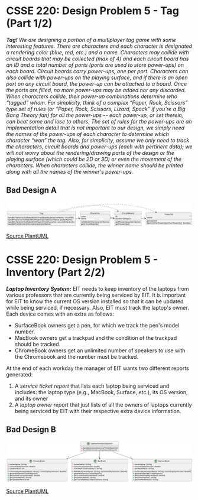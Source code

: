 # CSSE 220: Design Problem 5 - Tag (Part 1/2)
***Tag!***
*We are designing a portion of a multiplayer tag game with some interesting features. There are characters and each character is designated a rendering color (blue, red, etc.) and a name. Characters may collide with circuit boards that may be collected (max of 4) and each circuit board has an ID and a total number of ports (ports are used to store power-ups) on each board.  Circuit boards carry power-ups, one per port. Characters can also collide with power-ups on the playing surface, and if there is an open port on any circuit board, the power-up can be attached to a board.  Once the ports are filled, no more power-ups may be added nor any discarded.  When characters collide, their power-up combinations determine who “tagged” whom. For simplicity, think of a complex “Paper, Rock, Scissors” type set of rules (or “Paper, Rock, Scissors, Lizard, Spock” if you’re a Big Bang Theory fan) for all the power-ups -- each power-up, or set therein, can beat some and lose to others. The set of rules for the power-ups are an implementation detail that is not important to our design, we simply need the names of the power-ups of each character to determine which character “won” the tag. Also, for simplicity, assume we only need to track the characters, circuit boards and power-ups (each with pertinent data); we will not worry about the rendering/drawing parts of the design or the playing surface (which could be 2D or 3D) or even the movement of the characters.  When characters collide, the winner name should be printed along with all the names of the winner's power-ups.*

## Bad Design A
<img src="DP5_A.png" alt="Bad Design A" width="1000"/>

[Source PlantUML](http://www.plantuml.com/plantuml/uml/VP0_Ry8m4CLtVmehKwWWwj2f0qA59KjXe68-x2EnwZ_H-IA44D-zG698ggfBOh-xzxjxNaG6ujPP4R-DRu30oSWdYzSl6NMlA0inoYrKPr63rnQNDH0eHbe6Qut6k3DSBmsfrl170DAvIXsVu70gLLShLvEEy2TW4uv8NyrlRnEEtN7ot_IDXHDIVZ0K-T4mbH5LyFeX9CI6ZEUTyHwfz8T03jW4dnzlIZ_hqiT-UELPg6032GyEXHhCJXidQuKyV8oOFsb3_GeiLyAtRe-qFfI-QJaAq3gzGnSy4Njr2EibUUvMgf1l_sl37e7Zcckan0g3o-HTxaEm25vSn1OgEPlBx2Lx9XNFp3CoLSspUVPQ56_PQ7qnl2H6F-AEBUxUOZvsZIgfVO5Ujyx-0000)

# CSSE 220: Design Problem 5 - Inventory (Part 2/2)
***Laptop Inventory System:***
EIT needs to keep inventory of the laptops from various professors that are currently being serviced by EIT. It is important for EIT to know the current OS version installed so that it can be updated while being serviced, if necessary. Also, EIT must track the laptop's owner. Each device comes with an extra as follows:
  - SurfaceBook owners get a pen, for which we track the pen's model number.
  - MacBook owners get a trackpad and the condition of the trackpad should be tracked.
  - ChromeBook owners get an unlimited number of speakers to use with the Chromebook and the number must be tracked.

At the end of each workday the manager of EIT wants two different reports generated: 

  1.  A *service ticket report* that lists each laptop being serviced and includes: the laptop type (e.g., MacBook, Surface, etc.), its OS version, and its owner
  2.  A *laptop owner report* that just lists of all the owners of laptops currently being serviced by EIT with their respective extra device information.

## Bad Design B
<img src="DP5_B.png" alt="Bad Design B" width="1000"/>

[Source PlantUML](http://www.plantuml.com/plantuml/uml/pP9DJy8m6CVl-nHFE7KgNu238M9YJ4I88zvh-mZDkhPvsa68uRlRhP0QmPU42vSTrd__Bxzjx0Edq3Qw49fx3q_S1UiUpHfDiBIjjZvW0ny500nNt4YD3sYGUC0AQQq4BfIeCRoWinGyAqy8a-LiOv2IZ9LGx0eeJcSDfTsOuUtWQW2J5Ta6xwoj_zPEkVYVi6hfdOla2WNiT-Ue_LYmNU5dtk08ga3ABDDhqH95wvcBpgz8Nbap0cdRDur9u1toEjvicn4e4xeCWElipuwCRtupBVlhov-XiuCYJ8vTM9dB9T7iaCxAF2mTLRavAqNNVNVWa_2U3oSG5_MSouarKeLuV8zUK3RfgyIiomQrsA_eopFPFPNhrcHb9fV_jxFfEJHJAr77B_GDMGwvO6pplhx6M9zz9JL68zj6Vm80)
